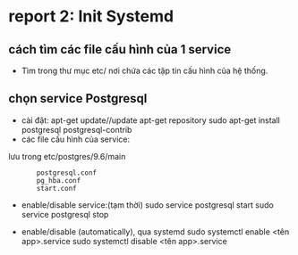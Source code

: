 # **report 2: Init Systemd**
## cách tìm các file cấu hình của 1 service
- Tìm trong thư mục etc/ nơi chứa các tập tin cấu hình của hệ thống.

## chọn service Postgresql
- cài đặt:
           apt-get update//update apt-get repository
           sudo apt-get install postgresql postgresql-contrib
- các file cấu hình của service:

lưu trong etc/postgres/9.6/main

           postgresql.conf
           pg_hba.conf
           start.conf

  - enable/disable service:(tạm thời)
           sudo service postgresql start
          sudo service postgresql stop 
                 
- enable/disable (automatically), qua systemd
           sudo systemctl enable <tên app>.service
           sudo systemctl disable <tên app>.service
           

